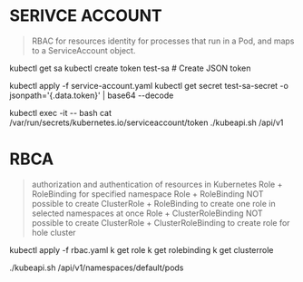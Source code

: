 # SERIVCE ACCOUNT
> RBAC for resources
> identity for processes that run in a Pod, and maps to a ServiceAccount object. 

kubectl get sa
kubectl create token test-sa # Create JSON token

kubectl apply -f service-account.yaml
kubectl get secret test-sa-secret -o jsonpath='{.data.token}' | base64 --decode

kubectl exec -it -- bash
cat /var/run/secrets/kubernetes.io/serviceaccount/token
./kubeapi.sh /api/v1


# RBCA
> authorization and authentication of resources in Kubernetes
> Role + RoleBinding for specified namespace
> Role + RoleBinding  NOT possible to create
> ClusterRole + RoleBinding to create one role in selected namespaces at once
> Role + ClusterRoleBinding  NOT possible to create
> ClusterRole + ClusterRoleBinding to create role for hole cluster

kubectl apply -f rbac.yaml
k get role
k get rolebinding
k get clusterrole

./kubeapi.sh /api/v1/namespaces/default/pods


